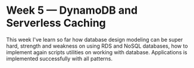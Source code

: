 # Week 5 — DynamoDB and Serverless Caching

This week I've learn so far how database design modeling can be super hard, strength and weakness on using RDS and NoSQL databases, how to implement again scripts utilities on working with database. Applications is implemented successfully with all patterns.